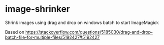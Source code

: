 # image-shrinker
Shrink images using drag and drop on windows batch to start ImageMagick

Based on https://stackoverflow.com/questions/5185030/drag-and-drop-batch-file-for-multiple-files/5192427#5192427
